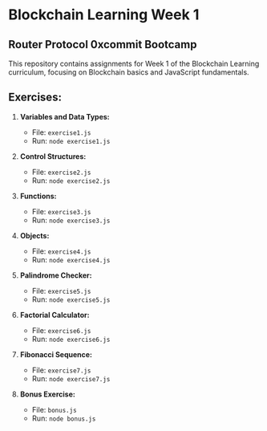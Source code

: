 
# Blockchain Learning Week 1

## Router Protocol 0xcommit Bootcamp

This repository contains assignments for Week 1 of the Blockchain Learning curriculum, focusing on Blockchain basics and JavaScript fundamentals.

## Exercises:

1. **Variables and Data Types:**
   - File: `exercise1.js`
   - Run: `node exercise1.js`

2. **Control Structures:**
   - File: `exercise2.js`
   - Run: `node exercise2.js`

3. **Functions:**
   - File: `exercise3.js`
   - Run: `node exercise3.js`

4. **Objects:**
   - File: `exercise4.js`
   - Run: `node exercise4.js`

5. **Palindrome Checker:**
   - File: `exercise5.js`
   - Run: `node exercise5.js`

6. **Factorial Calculator:**
   - File: `exercise6.js`
   - Run: `node exercise6.js`

7. **Fibonacci Sequence:**
   - File: `exercise7.js`
   - Run: `node exercise7.js`

8. **Bonus Exercise:**
   - File: `bonus.js`
   - Run: `node bonus.js`